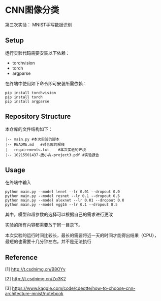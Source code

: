# CNN图像分类
第三次实验：
MNIST手写数据识别

## Setup

运行实验代码需要安装以下依赖：

- torchvision
- torch
- argparse
  
在终端中使用如下命令即可安装所需依赖：

```shell
pip install torchvision
pip install torch
pip install argparse
```
 

## Repository Structure 

本仓库的文件结构如下：

```
|-- main.py #本次实验的脚本
|-- README.md   #对仓库的解释
|-- requirements.txt    #本次实验的环境
|-- 10215501437-唐小卉-project3.pdf #实验报告
```



## Usage

在终端中输入

```shell
python main.py --model lenet --lr 0.01 --dropout 0.0
python main.py --model resnet --lr 0.1 --dropout 0.5
python main.py --model alexnet --lr 0.01 --dropout 0.0
python main.py --model vgg16 --lr 0.1 --dropout 0.5
```
其中，模型和超参数的选择可以根据自己的需求进行更改

实验的所有内容都需要放于同一目录下。

本次实验的运行时间比较长，最长的需要将近一天的时间才能得出结果（CPU），最短的也需要十几分钟左右。并不是无法执行

## Reference
[1] http://t.csdnimg.cn/B8OYy

[2] http://t.csdnimg.cn/Zq3K2

[3] https://www.kaggle.com/code/cdeotte/how-to-choose-cnn-architecture-mnist/notebook